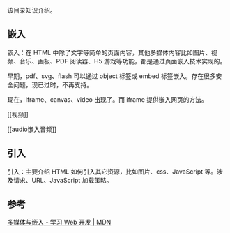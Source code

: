 该目录知识介绍。

## 嵌入
嵌入：在 HTML 中除了文字等简单的页面内容，其他多媒体内容比如图片、视频、音乐、画板、PDF 阅读器、H5 游戏等功能，都是通过页面嵌入技术实现的。

早期，pdf、svg、flash 可以通过 object 标签或 embed 标签嵌入。存在很多安全问题，现已过时，不再支持。

现在，iframe、canvas、video 出现了。而 iframe 提供嵌入网页的方法。

[[视频]]

[[audio嵌入音频]]

## 引入
引入：主要介绍 HTML 如何引入其它资源，比如图片、css、JavaScript 等。涉及请求、URL、JavaScript 加载策略。
## 参考
[多媒体与嵌入 - 学习 Web 开发 | MDN](https://developer.mozilla.org/zh-CN/docs/Learn/HTML/Multimedia_and_embedding)
